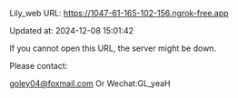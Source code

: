 Lily_web URL: https://1047-61-165-102-156.ngrok-free.app

Updated at: 2024-12-08 15:01:42

If you cannot open this URL, the server might be down.

Please contact: 

goley04@foxmail.com Or Wechat:GL_yeaH